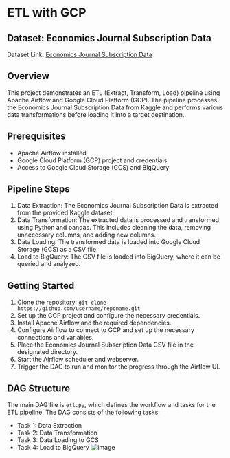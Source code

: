 # ETL with GCP

## Dataset: Economics Journal Subscription Data
Dataset Link: [Economics Journal Subscription Data](https://www.kaggle.com/datasets/utkarshx27/economics-journal-subscription-data)

## Overview
This project demonstrates an ETL (Extract, Transform, Load) pipeline using Apache Airflow and Google Cloud Platform (GCP). The pipeline processes the Economics Journal Subscription Data from Kaggle and performs various data transformations before loading it into a target destination.

## Prerequisites
- Apache Airflow installed
- Google Cloud Platform (GCP) project and credentials
- Access to Google Cloud Storage (GCS) and BigQuery

## Pipeline Steps
1. Data Extraction: The Economics Journal Subscription Data is extracted from the provided Kaggle dataset.
2. Data Transformation: The extracted data is processed and transformed using Python and pandas. This includes cleaning the data, removing unnecessary columns, and adding new columns.
3. Data Loading: The transformed data is loaded into Google Cloud Storage (GCS) as a CSV file.
4. Load to BigQuery: The CSV file is loaded into BigQuery, where it can be queried and analyzed.

## Getting Started
1. Clone the repository: `git clone https://github.com/username/reponame.git`
2. Set up the GCP project and configure the necessary credentials.
3. Install Apache Airflow and the required dependencies.
4. Configure Airflow to connect to GCP and set up the necessary connections and variables.
5. Place the Economics Journal Subscription Data CSV file in the designated directory.
6. Start the Airflow scheduler and webserver.
7. Trigger the DAG to run and monitor the progress through the Airflow UI.

## DAG Structure
The main DAG file is `etl.py`, which defines the workflow and tasks for the ETL pipeline. The DAG consists of the following tasks:
- Task 1: Data Extraction
- Task 2: Data Transformation
- Task 3: Data Loading to GCS
- Task 4: Load to BigQuery
![image](https://github.com/thanatkat/ETL-Simple/assets/124798930/d4cfdefa-3d17-4e08-b81f-4216aae24292)
